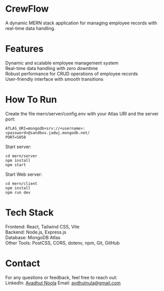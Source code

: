 # CrewFlow
A dynamic MERN stack application for managing employee records with real-time data handling.

# Features
Dynamic and scalable employee management system  
Real-time data handling with zero downtime  
Robust performance for CRUD operations of employee records  
User-friendly interface with smooth transitions  

# How To Run
Create the file mern/server/config.env with your Atlas URI and the server port:

```
ATLAS_URI=mongodb+srv://<username>:<password>@sandbox.jadwj.mongodb.net/
PORT=5050 
```

Start server:
```
cd mern/server
npm install
npm start
```

Start Web server:
```
cd mern/client
npm install
npm run dev
```

# Tech Stack
Frontend: React, Tailwind CSS, Vite  
Backend: Node.js, Express.js  
Database: MongoDB Atlas  
Other Tools: PostCSS, CORS, dotenv, npm, Git, GitHub  

# Contact
For any questions or feedback, feel free to reach out:  
LinkedIn: [Avadhut Noola](https://www.linkedin.com/in/avadhutn/)
Email: avdhutnula@gmail.com
